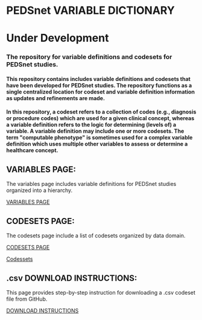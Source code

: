 # PEDSnet VARIABLE DICTIONARY
# Under Development

### The repository for variable definitions and codesets for PEDSnet studies.

#### This repository contains includes variable definitions and codesets that have been developed for PEDSnet studies. The repository functions as a single centralized location for codeset and variable definition information as updates and refinements are made.
#### In this repository, a codeset refers to a collection of codes (e.g., diagnosis or procedure codes) which are used for a given clinical concept, whereas a variable definition refers to the logic for determining (levels of) a variable. A variable definition may include one or more codesets. The term "computable phenotype" is sometimes used for a complex variable definition which uses multiple other variables to assess or determine a healthcare concept.


## VARIABLES PAGE:
The variables page includes variable definitions for PEDSnet studies organized into a hierarchy.

[VARIABLES PAGE](./pages/hierarchy.md)

## CODESETS PAGE:
The codesets page include a list of codesets organized by data domain. 

[CODESETS PAGE](./pages/codesets_landing.md)

[Codessets](https://pedsnet.github.io/Variable-Dictionary/pages/codesets_landing.html)

## .csv DOWNLOAD INSTRUCTIONS:
This page provides step-by-step instruction for downloading a .csv codeset file from GitHub.

[DOWNLOAD INSTRUCTIONS](./pages/download_csv.md)


